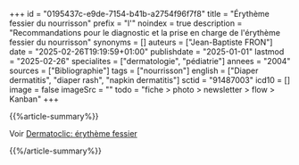 +++
id = "0195437c-e9de-7154-b41b-a2754f96f7f8"
title = "Érythème fessier du nourrisson"
prefix = "l'"
noindex = true
description = "Recommandations pour le diagnostic et la prise en charge de l'érythème fessier du nourrisson"
synonyms = []
auteurs = ["Jean-Baptiste FRON"]
date = "2025-02-26T19:19:59+01:00"
publishdate = "2025-01-01"
lastmod = "2025-02-26"
specialites = ["dermatologie", "pédiatrie"]
annees = "2004"
sources = ["Bibliographie"]
tags = ["nourrisson"]
english = ["Diaper dermatitis", "diaper rash", "napkin dermatitis"]
sctid = "91487003"
icd10 = []
image = false
imageSrc = ""
todo = "fiche > photo > newsletter > flow > Kanban"
+++

{{%article-summary%}}

Voir [Dermatoclic: érythème fessier](https://www.dermatoclic.com/erythemefessier)

{{%/article-summary%}}
